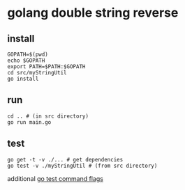 # golang double string reverse

## install
```
GOPATH=$(pwd)
echo $GOPATH
export PATH=$PATH:$GOPATH
cd src/myStringUtil
go install
```

## run
```
cd .. # (in src directory)
go run main.go
```

## test
```
go get -t -v ./... # get dependencies
go test -v ./myStringUtil # (from src directory)
```
additional [go test command flags](https://golang.org/cmd/go/#hdr-Description_of_testing_flags)

